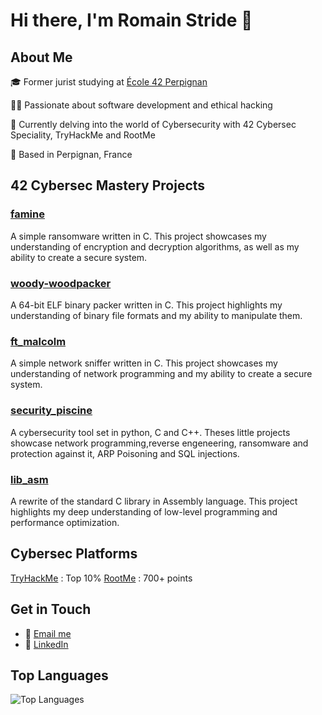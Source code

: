 # Hi there, I'm Romain Stride 👋

## About Me
🎓 Former jurist studying at [École 42 Perpignan](https://www.42.fr/)

👨‍💻 Passionate about software development and ethical hacking

🌱 Currently delving into the world of Cybersecurity with 42 Cybersec Speciality, TryHackMe and RootMe

📍 Based in Perpignan, France

## 42 Cybersec Mastery Projects

### [famine](https://github.com/rstride/famine)
A simple ransomware written in C. This project showcases my understanding of encryption and decryption algorithms, as well as my ability to create a secure system.

### [woody-woodpacker](https://github.com/rstride/woody-woodpacker)
A 64-bit ELF binary packer written in C. This project highlights my understanding of binary file formats and my ability to manipulate them.

### [ft_malcolm](https://github.com/rstride/ft_malcolm)
A simple network sniffer written in C. This project showcases my understanding of network programming and my ability to create a secure system.

### [security_piscine](https://github.com/rstride/security_piscine)
A cybersecurity tool set in python, C and C++. Theses little projects showcase network programming,reverse engeneering, ransomware and protection against it, ARP Poisoning and SQL injections.
 
### [lib_asm](https://github.com/rstride/lib_asm)
A rewrite of the standard C library in Assembly language. This project highlights my deep understanding of low-level programming and performance optimization.

## Cybersec Platforms

[TryHackMe](https://tryhackme.com/rstride) : Top 10%
[RootMe](https://www.root-me.org/rstride) : 700+ points

## Get in Touch
- 📧 [Email me](mailto:romain.stride@gmail.com)
- 💼 [LinkedIn](https://www.linkedin.com/in/romainstride)

## Top Languages
![Top Languages](https://github-readme-stats.vercel.app/api/top-langs/?username=rstride&layout=compact&theme=radical)
